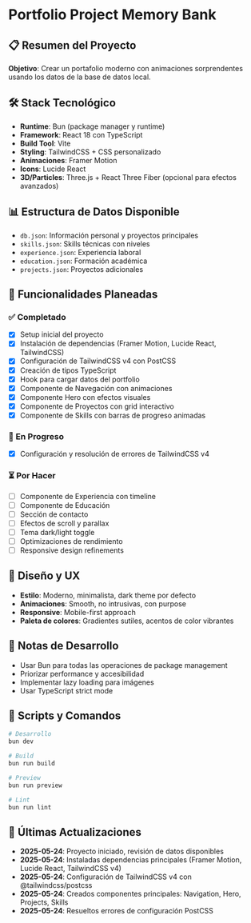 # Portfolio Project Memory Bank

## 📋 Resumen del Proyecto

**Objetivo**: Crear un portafolio moderno con animaciones sorprendentes usando los datos de la base de datos local.

## 🛠️ Stack Tecnológico

- **Runtime**: Bun (package manager y runtime)
- **Framework**: React 18 con TypeScript
- **Build Tool**: Vite
- **Styling**: TailwindCSS + CSS personalizado
- **Animaciones**: Framer Motion
- **Icons**: Lucide React
- **3D/Particles**: Three.js + React Three Fiber (opcional para efectos avanzados)

## 📊 Estructura de Datos Disponible

- `db.json`: Información personal y proyectos principales
- `skills.json`: Skills técnicas con niveles
- `experience.json`: Experiencia laboral
- `education.json`: Formación académica
- `projects.json`: Proyectos adicionales

## 🎯 Funcionalidades Planeadas

### ✅ Completado

- [x] Setup inicial del proyecto
- [x] Instalación de dependencias (Framer Motion, Lucide React, TailwindCSS)
- [x] Configuración de TailwindCSS v4 con PostCSS
- [x] Creación de tipos TypeScript
- [x] Hook para cargar datos del portfolio
- [x] Componente de Navegación con animaciones
- [x] Componente Hero con efectos visuales
- [x] Componente de Proyectos con grid interactivo
- [x] Componente de Skills con barras de progreso animadas

### 🔄 En Progreso

- [x] Configuración y resolución de errores de TailwindCSS v4

### ⏳ Por Hacer

- [ ] Componente de Experiencia con timeline
- [ ] Componente de Educación
- [ ] Sección de contacto
- [ ] Efectos de scroll y parallax
- [ ] Tema dark/light toggle
- [ ] Optimizaciones de rendimiento
- [ ] Responsive design refinements

## 🎨 Diseño y UX

- **Estilo**: Moderno, minimalista, dark theme por defecto
- **Animaciones**: Smooth, no intrusivas, con purpose
- **Responsive**: Mobile-first approach
- **Paleta de colores**: Gradientes sutiles, acentos de color vibrantes

## 📝 Notas de Desarrollo

- Usar Bun para todas las operaciones de package management
- Priorizar performance y accesibilidad
- Implementar lazy loading para imágenes
- Usar TypeScript strict mode

## 🚀 Scripts y Comandos

```bash
# Desarrollo
bun dev

# Build
bun run build

# Preview
bun run preview

# Lint
bun run lint
```

## 🔄 Últimas Actualizaciones

- **2025-05-24**: Proyecto iniciado, revisión de datos disponibles
- **2025-05-24**: Instaladas dependencias principales (Framer Motion, Lucide React, TailwindCSS v4)
- **2025-05-24**: Configuración de TailwindCSS v4 con @tailwindcss/postcss
- **2025-05-24**: Creados componentes principales: Navigation, Hero, Projects, Skills
- **2025-05-24**: Resueltos errores de configuración PostCSS
